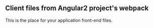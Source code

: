 ## Client files from Angular2 project's webpack

This is the place for your application front-end files.
